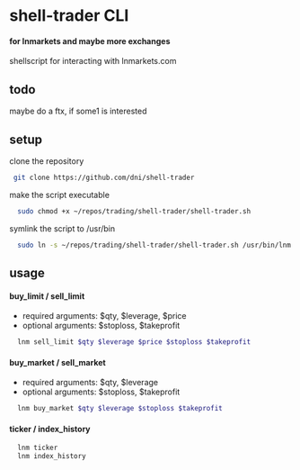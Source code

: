 # shell-trader CLI
#### for lnmarkets and maybe more exchanges
shellscript for interacting with lnmarkets.com

## todo
maybe do a ftx, if some1 is interested


## setup
clone the repository
```sh
 git clone https://github.com/dni/shell-trader
```
make the script executable
```sh
  sudo chmod +x ~/repos/trading/shell-trader/shell-trader.sh
```
symlink the script to /usr/bin
```sh
  sudo ln -s ~/repos/trading/shell-trader/shell-trader.sh /usr/bin/lnm
```

## usage

#### buy_limit / sell_limit
* required arguments: $qty, $leverage, $price
* optional arguments: $stoploss, $takeprofit
```sh
  lnm sell_limit $qty $leverage $price $stoploss $takeprofit
```

#### buy_market / sell_market
* required arguments: $qty, $leverage
* optional arguments: $stoploss, $takeprofit
```sh
  lnm buy_market $qty $leverage $stoploss $takeprofit
```
#### ticker / index_history
```sh
  lnm ticker
  lnm index_history
```

